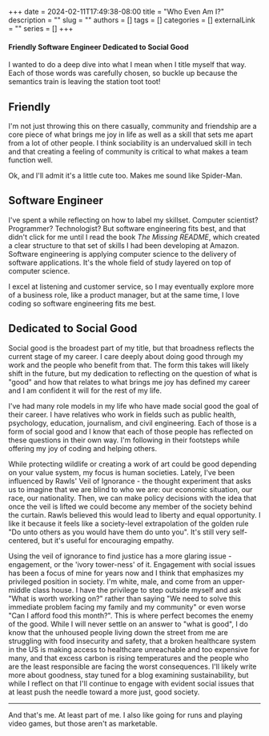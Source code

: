 +++
date = 2024-02-11T17:49:38-08:00
title = "Who Even Am I?"
description = ""
slug = ""
authors = []
tags = []
categories = []
externalLink = ""
series = []
+++

#### Friendly Software Engineer Dedicated to Social Good

I wanted to do a deep dive into what I mean when I title myself that way. Each of those words was carefully chosen, so buckle up because the semantics train is leaving the station toot toot!

## Friendly

I'm not just throwing this on there casually, community and friendship are a core piece of what brings me joy in life as well as a skill that sets me apart from a lot of other people. I think sociability is an undervalued skill in tech and that creating a feeling of community is critical to what makes a team function well.

Ok, and I'll admit it's a little cute too. Makes me sound like Spider-Man.

## Software Engineer

I've spent a while reflecting on how to label my skillset. Computer scientist? Programmer? Technologist? But software engineering fits best, and that didn't click for me until I read the book _The Missing README_, which created a clear structure to that set of skills I had been developing at Amazon. Software engineering is applying computer science to the delivery of software applications. It's the whole field of study layered on top of computer science.

I excel at listening and customer service, so I may eventually explore more of a business role, like a product manager, but at the same time, I love coding so software engineering fits me best.

## Dedicated to Social Good

Social good is the broadest part of my title, but that broadness reflects the current stage of my career. I care deeply about doing good through my work and the people who benefit from that. The form this takes will likely shift in the future, but my dedication to reflecting on the question of what is "good" and how that relates to what brings me joy has defined my career and I am confident it will for the rest of my life.

I've had many role models in my life who have made social good the goal of their career. I have relatives who work in fields such as public health, psychology, education, journalism, and civil engineering. Each of those is a form of social good and I know that each of those people has reflected on these questions in their own way. I'm following in their footsteps while offering my joy of coding and helping others.

While protecting wildlife or creating a work of art could be good depending on your value system, my focus is human societies. Lately, I've been influenced by Rawls' Veil of Ignorance - the thought experiment that asks us to imagine that we are blind to who we are: our economic situation, our race, our nationality. Then, we can make policy decisions with the idea that once the veil is lifted we could become any member of the society behind the curtain. Rawls believed this would lead to liberty and equal opportunity. I like it because it feels like a society-level extrapolation of the golden rule "Do unto others as you would have them do unto you". It's still very self-centered, but it's useful for encouraging empathy.

Using the veil of ignorance to find justice has a more glaring issue - engagement, or the 'ivory tower-ness' of it. Engagement with social issues has been a focus of mine for years now and I think that emphasizes my privileged position in society. I'm white, male, and come from an upper-middle class house. I have the privilege to step outside myself and ask "What is worth working on?" rather than saying "We need to solve this immediate problem facing my family and my community" or even worse "Can I afford food this month?". This is where perfect becomes the enemy of the good. While I will never settle on an answer to "what is good", I do know that the unhoused people living down the street from me are struggling with food insecurity and safety, that a broken healthcare system in the US is making access to healthcare unreachable and too expensive for many, and that excess carbon is rising temperatures and the people who are the least responsible are facing the worst consequences. I'll likely write more about goodness, stay tuned for a blog examining sustainability, but while I reflect on that I'll continue to engage with evident social issues that at least push the needle toward a more just, good society.

---

And that's me. At least part of me. I also like going for runs and playing video games, but those aren't as marketable.
